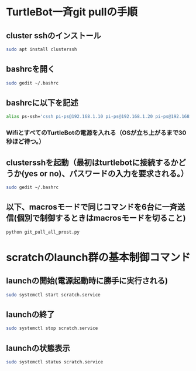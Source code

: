 # TurtleBot一斉git pullの手順

## cluster sshのインストール

```bash
sudo apt install clusterssh
```

## bashrcを開く

```bash
sudo gedit ~/.bashrc
```

## bashrcに以下を記述

```bash
alias ps-ssh='cssh pi-ps@192.168.1.10 pi-ps@192.168.1.20 pi-ps@192.168.1.30 pi-ps@192.168.1.40 pi-ps@192.168.1.50 pi-ps@192.168.1.60'
```

### WifiとすべてのTurtleBotの電源を入れる（OSが立ち上がるまで30秒ほど待つ。）

## clustersshを起動（最初はturtlebotに接続するかどうか(yes or no)、パスワードの入力を要求される。）

```bash
sudo gedit ~/.bashrc
```

## 以下、macrosモードで同じコマンドを6台に一斉送信(個別で制御するときはmacrosモードを切ること)

```bash
python git_pull_all_prost.py 
```

# scratchのlaunch群の基本制御コマンド

## launchの開始(電源起動時に勝手に実行される)

```bash
sudo systemctl start scratch.service
```

## launchの終了

```bash
sudo systemctl stop scratch.service
```

## launchの状態表示

```bash
sudo systemctl status scratch.service
```
